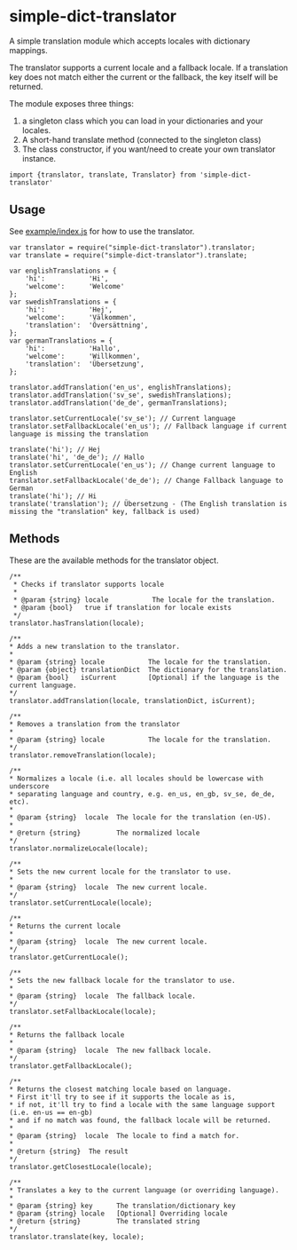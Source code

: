 # simple-dict-translator

A simple translation module which accepts locales with dictionary mappings.

The translator supports a current locale and a fallback locale. If a translation key does not match either the current or the fallback, the key itself will be returned.

The module exposes three things:

1. a singleton class which you can load in your dictionaries and your locales.
2. A short-hand translate method (connected to the singleton class)
3. The class constructor, if you want/need to create your own translator instance.

`import {translator, translate, Translator} from 'simple-dict-translator'`

## Usage

See [example/index.js](https://github.com/beije/simple-dict-translator/blob/master/example/index.js) for how to use the translator.

    var translator = require("simple-dict-translator").translator;
    var translate = require("simple-dict-translator").translate;

    var englishTranslations = {
        'hi':           'Hi',
        'welcome':      'Welcome'
    };
    var swedishTranslations = {
        'hi':           'Hej',
        'welcome':      'Välkommen',
        'translation':  'Översättning',
    };
    var germanTranslations = {
        'hi':           'Hallo',
        'welcome':      'Willkommen',
        'translation':  'Übersetzung',
    };

    translator.addTranslation('en_us', englishTranslations);
    translator.addTranslation('sv_se', swedishTranslations);
    translator.addTranslation('de_de', germanTranslations);

    translator.setCurrentLocale('sv_se'); // Current language
    translator.setFallbackLocale('en_us'); // Fallback language if current language is missing the translation

    translate('hi'); // Hej 
    translate('hi', 'de_de'); // Hallo
    translator.setCurrentLocale('en_us'); // Change current language to English
    translator.setFallbackLocale('de_de'); // Change Fallback language to German
    translate('hi'); // Hi
    translate('translation'); // Übersetzung - (The English translation is missing the "translation" key, fallback is used)


## Methods

These are the available methods for the translator object.

    /**
     * Checks if translator supports locale
     *
     * @param {string} locale           The locale for the translation.
     * @param {bool}   true if translation for locale exists
     */
    translator.hasTranslation(locale);
    
    /**
    * Adds a new translation to the translator.
    *
    * @param {string} locale           The locale for the translation.
    * @param {object} translationDict  The dictionary for the translation.
    * @param {bool}   isCurrent        [Optional] if the language is the current language.
    */
    translator.addTranslation(locale, translationDict, isCurrent);

    /**
    * Removes a translation from the translator
    *
    * @param {string} locale           The locale for the translation.
    */
    translator.removeTranslation(locale);

    /**
    * Normalizes a locale (i.e. all locales should be lowercase with underscore 
    * separating language and country, e.g. en_us, en_gb, sv_se, de_de, etc).
    *
    * @param {string}  locale  The locale for the translation (en-US).
    *
    * @return {string}         The normalized locale
    */
    translator.normalizeLocale(locale);

    /**
    * Sets the new current locale for the translator to use.
    *
    * @param {string}  locale  The new current locale.
    */
    translator.setCurrentLocale(locale);

    /**
    * Returns the current locale
    *
    * @param {string}  locale  The new current locale.
    */
    translator.getCurrentLocale();

    /**
    * Sets the new fallback locale for the translator to use.
    *
    * @param {string}  locale  The fallback locale.
    */
    translator.setFallbackLocale(locale);

    /**
    * Returns the fallback locale
    *
    * @param {string}  locale  The new fallback locale.
    */
    translator.getFallbackLocale();

    /**
    * Returns the closest matching locale based on language.
    * First it'll try to see if it supports the locale as is,
    * if not, it'll try to find a locale with the same language support (i.e. en-us == en-gb)
    * and if no match was found, the fallback locale will be returned.
    *
    * @param {string}  locale  The locale to find a match for.
    *
    * @return {string}  The result
    */
    translator.getClosestLocale(locale);

    /**
    * Translates a key to the current language (or overriding language).
    *
    * @param {string} key      The translation/dictionary key
    * @param {string} locale   [Optional] Overriding locale
    * @return {string}         The translated string
    */
    translator.translate(key, locale);

